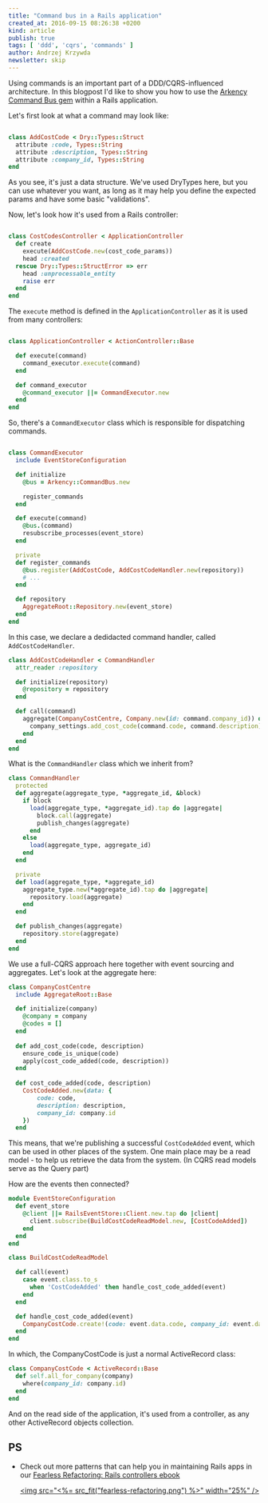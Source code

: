 ```yaml
---
title: "Command bus in a Rails application"
created_at: 2016-09-15 08:26:38 +0200
kind: article
publish: true
tags: [ 'ddd', 'cqrs', 'commands' ]
author: Andrzej Krzywda
newsletter: skip
---
```


Using commands is an important part of a DDD/CQRS-influenced architecture. In this blogpost I'd like to show you how to use the [Arkency Command Bus gem](https://github.com/arkency/command_bus) within a Rails application.

<!-- more -->

Let's first look at what a command may look like:

```ruby

class AddCostCode < Dry::Types::Struct
  attribute :code, Types::String
  attribute :description, Types::String
  attribute :company_id, Types::String
end
```

As you see, it's just a data structure. We've used DryTypes here, but you can use whatever you want, as long as it may help you define the expected params and have some basic "validations".

Now, let's look how it's used from a Rails controller:

```ruby

class CostCodesController < ApplicationController
  def create
    execute(AddCostCode.new(cost_code_params))
    head :created
  rescue Dry::Types::StructError => err
    head :unprocessable_entity
    raise err
  end
end
```

The `execute` method is defined in the `ApplicationController` as it is used from many controllers:

```ruby

class ApplicationController < ActionController::Base

  def execute(command)
    command_executor.execute(command)
  end

  def command_executor
    @command_executor ||= CommandExecutor.new
  end
end
```

So, there's a `CommandExecutor` class which is responsible for dispatching commands.

```ruby

class CommandExecutor
  include EventStoreConfiguration

  def initialize
    @bus = Arkency::CommandBus.new

    register_commands
  end

  def execute(command)
    @bus.(command)
    resubscribe_processes(event_store)
  end

  private
  def register_commands
    @bus.register(AddCostCode, AddCostCodeHandler.new(repository))
    # ...
  end

  def repository
    AggregateRoot::Repository.new(event_store)
  end
end
```

In this case, we declare a dedidacted command handler, called `AddCostCodeHandler`.

```ruby
class AddCostCodeHandler < CommandHandler
  attr_reader :repository

  def initialize(repository)
    @repository = repository
  end

  def call(command)
    aggregate(CompanyCostCentre, Company.new(id: command.company_id)) do |company_settings|
      company_settings.add_cost_code(command.code, command.description)
    end
  end
end
```


What is the `CommandHandler` class which we inherit from?

```ruby
class CommandHandler
  protected
  def aggregate(aggregate_type, *aggregate_id, &block)
    if block
      load(aggregate_type, *aggregate_id).tap do |aggregate|
        block.call(aggregate)
        publish_changes(aggregate)
      end
    else
      load(aggregate_type, aggregate_id)
    end
  end

  private
  def load(aggregate_type, *aggregate_id)
    aggregate_type.new(*aggregate_id).tap do |aggregate|
      repository.load(aggregate)
    end
  end

  def publish_changes(aggregate)
    repository.store(aggregate)
  end
end

```

We use a full-CQRS approach here together with event sourcing and aggregates. Let's look at the aggregate here:

```ruby
class CompanyCostCentre
  include AggregateRoot::Base

  def initialize(company)
    @company = company
    @codes = []
  end
  
  def add_cost_code(code, description)
    ensure_code_is_unique(code)
    apply(cost_code_added(code, description))
  end
  
  def cost_code_added(code, description)
    CostCodeAdded.new(data: {
        code: code,
        description: description,
        company_id: company.id
    })
  end
```

This means, that we're publishing a successful `CostCodeAdded` event, which can be used in other places of the system. One main place may be a read model - to help us retrieve the data from the system.
(In CQRS read models serve as the Query part)

How are the events then connected?

```ruby
module EventStoreConfiguration
  def event_store
    @client ||= RailsEventStore::Client.new.tap do |client|
      client.subscribe(BuildCostCodeReadModel.new, [CostCodeAdded])
    end
  end
end
```

```ruby
class BuildCostCodeReadModel

  def call(event)
    case event.class.to_s
      when 'CostCodeAdded' then handle_cost_code_added(event)
    end
  end

  def handle_cost_code_added(event)
    CompanyCostCode.create!(code: event.data.code, company_id: event.data.company_id, description: event.data.description)
  end
end
```

In which, the CompanyCostCode is just a normal ActiveRecord class:

```ruby
class CompanyCostCode < ActiveRecord::Base
  def self.all_for_company(company)
    where(company_id: company.id)
  end
end
```

And on the read side of the application, it's used from a controller, as any other ActiveRecord objects collection.

## PS

* Check out more patterns that can help you in maintaining Rails apps in our [Fearless Refactoring: Rails controllers ebook](http://rails-refactoring.com/)

    <a href="http://rails-refactoring.com"><img src="<%= src_fit("fearless-refactoring.png") %>" width="25%" /></a>
